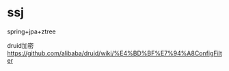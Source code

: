 ssj
====
spring+jpa+ztree

druid加密
https://github.com/alibaba/druid/wiki/%E4%BD%BF%E7%94%A8ConfigFilter